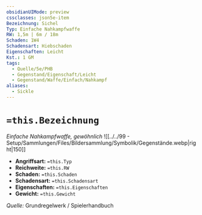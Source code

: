 ```yaml
---
obsidianUIMode: preview
cssclasses: json5e-item
Bezeichnung: Sichel
Typ: Einfache Nahkampfwaffe
RW: 1,5m | 6m / 18m
Schaden: 1W4
Schadensart: Hiebschaden
Eigenschaften: Leicht
Kst.: 1 GM
tags:
  - Quelle/5e/PHB
  - Gegenstand/Eigenschaft/Leicht
  - Gegenstand/Waffe/Einfach/Nahkampf
aliases:
  - Sickle
---
```

# `=this.Bezeichnung`
*Einfache Nahkampfwaffe, gewöhnlich*
![[../../99 - Setup/Sammlungen/Files/Bildersammlung/Symbolik/Gegenstände.webp|right|150]]

- **Angriffsart:** `=this.Typ`
- **Reichweite:** `=this.RW`
- **Schaden:** `=this.Schaden`
- **Schadensart:** `=this.Schadensart`
- **Eigenschaften:** `=this.Eigenschaften`
- **Gewicht:** `=this.Gewicht`

*Quelle:* Grundregelwerk / Spielerhandbuch